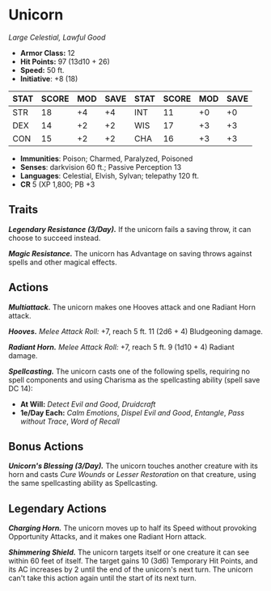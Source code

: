 # Unicorn

*Large Celestial, Lawful Good*

- **Armor Class:** 12
- **Hit Points:** 97 (13d10 + 26)
- **Speed:** 50 ft.
- **Initiative**: +8 (18)

|STAT|SCORE|MOD|SAVE|STAT|SCORE|MOD|SAVE|
| --- | --- | --- | ---- |---| --- | --- | ---- |
| STR | 18 | +4 | +4 | INT | 11 | +0 | +0 |
| DEX | 14 | +2 | +2 | WIS | 17 | +3 | +3 |
| CON | 15 | +2 | +2 | CHA | 16 | +3 | +3 |

- **Immunities**: Poison; Charmed, Paralyzed, Poisoned
- **Senses**: darkvision 60 ft.; Passive Perception 13
- **Languages**: Celestial, Elvish, Sylvan; telepathy 120 ft.
- **CR** 5 (XP 1,800; PB +3

## Traits

***Legendary Resistance (3/Day).*** If the unicorn fails a saving throw, it can choose to succeed instead.

***Magic Resistance.*** The unicorn has Advantage on saving throws against spells and other magical effects.


## Actions

***Multiattack.*** The unicorn makes one Hooves attack and one Radiant Horn attack.

***Hooves.*** *Melee Attack Roll:* +7, reach 5 ft. 11 (2d6 + 4) Bludgeoning damage.

***Radiant Horn.*** *Melee Attack Roll:* +7, reach 5 ft. 9 (1d10 + 4) Radiant damage.

***Spellcasting.*** The unicorn casts one of the following spells, requiring no spell components and using Charisma as the spellcasting ability (spell save DC 14):

- **At Will:** *Detect Evil and Good*, *Druidcraft*
- **1e/Day Each:** *Calm Emotions*, *Dispel Evil and Good*, *Entangle*, *Pass without Trace*, *Word of Recall*

## Bonus Actions

***Unicorn's Blessing (3/Day).*** The unicorn touches another creature with its horn and casts *Cure Wounds* or *Lesser Restoration* on that creature, using the same spellcasting ability as Spellcasting.

## Legendary Actions

***Charging Horn.*** The unicorn moves up to half its Speed without provoking Opportunity Attacks, and it makes one Radiant Horn attack.

***Shimmering Shield.*** The unicorn targets itself or one creature it can see within 60 feet of itself. The target gains 10 (3d6) Temporary Hit Points, and its AC increases by 2 until the end of the unicorn's next turn. The unicorn can't take this action again until the start of its next turn.

